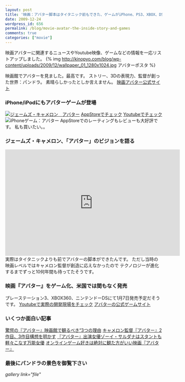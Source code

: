 ```yaml
---
layout: post
title: '映画：アバター脚本はタイタニック前もできた、ゲームがiPhone、PS3、XBOX、DSに登場'
date: 2009-12-24
wordpress_id: 656
permalink: /blog/movie-avatar-the-inside-story-and-games
comments: true
categories: ["movie"]
---
```

映画アバターに関連するニュースやYoutube映像、ゲームなどの情報を一応リストアップしました。
{% img http://kinopyo.com/blog/wp-content/uploads/2009/12/wallpaper_01_1280x1024.jpg アバターポスタ %}

映画館でアバターを見ました。最高です。
ストリー、3Dの表現力、監督が創った世界：パンドラ。
素晴らしかったとしか言えません。
[映画アバター公式サイト](http://microsites2.foxinternational.com/jp/avatar/)

### iPhone/iPodにもアバターゲームが登場
<a href="http://click.linksynergy.com/fs-bin/stat?id=tQ0EdYjdamw&offerid=94348&type=3&subid=0&tmpid=2192&RD_PARM1=http%253A%252F%252Fitunes.apple.com%252Fjp%252Fapp%252Fid343687281%253Fmt%253D8%2526uo%253D6%2526partnerId%253D30" target="itunes_store"><img alt="ジェームズ・キャメロン　アバター " src="http://a1.phobos.apple.com/us/r1000/017/Purple/07/ad/bf/mzl.qhbrhmbb.175x175-75.jpg" /></a>
<a href="http://click.linksynergy.com/fs-bin/stat?id=tQ0EdYjdamw&offerid=94348&type=3&subid=0&tmpid=2192&RD_PARM1=http%253A%252F%252Fitunes.apple.com%252Fjp%252Fapp%252Fid343687281%253Fmt%253D8%2526uo%253D6%2526partnerId%253D30" target="itunes_store">AppStoreでチェック</a>
[Youtubeでチェック](http://www.youtube.com/watch?v=73XttXv11io)
<img src="http://a1.phobos.apple.com/us/r1000/057/Purple/98/e9/33/mzl.zkolxplp.480x480-75.jpg" alt="iPhoneゲーム：アバター" />
AppStoreでのレーティングもレビューも大好評です。
私も買いたい。。

### ジェームズ・キャメロン、「アバター」のビジョンを語る
<object width="560" height="340"><param name="movie" value="http://www.youtube.com/v/LYoOFm-RoH4&hl=en_US&fs=1&"></param><param name="allowFullScreen" value="true"></param><param name="allowscriptaccess" value="always"></param><embed src="http://www.youtube.com/v/LYoOFm-RoH4&hl=en_US&fs=1&" type="application/x-shockwave-flash" allowscriptaccess="always" allowfullscreen="true" width="560" height="340"></embed></object>
実際はタイタニックよりも前でアバターの脚本ができたんです。
ただし当時の映画レベルではキャメロン監督が創造に応えなかったので
テクノロジーが進化するまでずっと10何年間も待ってたそうです。

### 映画『アバター』をゲーム化、米国では間もなく発売
プレーステーション3、XBOX360、ニンテンドーDSにて1月7日発売予定だそうです。
[Youtubeで実際の開発現場をチェック](http://www.youtube.com/watch?v=i5jzSM4ihtE)
[アバターの公式ゲームサイト](http://avatargame.us.ubi.com/)

### いくつか面白い記事
[驚愕の『アバター』映画館で観るべき“3つの理由](http://news.walkerplus.com/2009/1222/11/)
[キャメロン監督『アバター』2作目、3作目構想を明かす](http://news.walkerplus.com/2009/1222/3/)
[『アバター』出演女優ゾーイ・サルダナはスタントも軽々こなす万能女優](http://news.walkerplus.com/2009/1223/8/)
[オンラインゲーム好きは絶対に観た方がいい映画『アバター』](http://getnews.jp/archives/40882)

### 最後にパンドラの景色を御覧下さい
*gallery link="file"*
